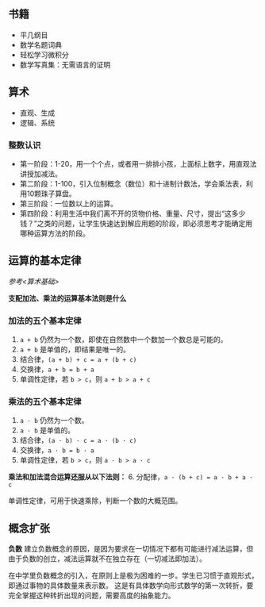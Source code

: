 ## 书籍

* 平几纲目
* 数学名题词典
* 轻松学习微积分
* 数学写真集：无需语言的证明

## 算术

- 直观、生成
- 逻辑、系统

### 整数认识

- 第一阶段：1-20，用一个个点，或者用一排排小孩，上面标上数字，用直观法讲授加减法。
- 第二阶段：1-100，引入位制概念（数位）和十进制计数法，学会乘法表，利用10颗珠子算盘。
- 第三阶段：一位数以上的运算。
- 第四阶段：利用生活中我们离不开的货物价格、重量、尺寸，提出“这多少钱？”之类的问题，让学生快速达到解应用题的阶段，即必须思考才能确定用哪种运算方法的阶段。

## 运算的基本定律

*参考<算术基础>*

**支配加法、乘法的运算基本法则是什么**

### 加法的五个基本定律

1. `a + b` 仍然为一个数，即使在自然数中一个数加一个数总是可能的。
2. `a + b` 是单值的，即结果是唯一的。
3. 结合律，`(a + b) + c = a + (b + c)`
4. 交换律，`a + b = b + a`
5. 单调性定律，若 `b > c`，则 `a + b > a + c`

### 乘法的五个基本定律

1. `a · b` 仍然为一个数。
2. `a · b` 是单值的。
3. 结合律，`(a · b) · c = a · (b · c)`
4. 交换律，`a · b = b · a`
5. 单调性定律，若 `b > c`，则 `a · b > a · c`

**乘法和加法混合运算还服从以下法则：**
6. 分配律，`a · (b + c) = a · b + a · c`

单调性定律，可用于快速乘除，判断一个数的大概范围。

## 概念扩张

**负数**
建立负数概念的原因，是因为要求在一切情况下都有可能进行减法运算，但由于负数的创立，减法运算就不在独立存在（一切减法即加法）。

在中学里负数概念的引入，在原则上是极为困难的一步。学生已习惯于直观形式，即通过事物的具体数量来表示数。
这是有具体数学向形式数学的第一次转折，要完全掌握这种转折出现的问题，需要高度的抽象能力。



